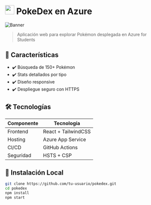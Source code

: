 # <img src="assets/pokedex-icon.png" width="30"> PokeDex en Azure

![Banner](assets/banner.png)

> Aplicación web para explorar Pokémon desplegada en Azure for Students

## 🌟 Características
- ✔️ Búsqueda de 150+ Pokémon
- ✔️ Stats detallados por tipo
- ✔️ Diseño responsive
- ✔️ Despliegue seguro con HTTPS

## 🛠️ Tecnologías
| Componente       | Tecnología          |
|------------------|---------------------|
| Frontend         | React + TailwindCSS |
| Hosting          | Azure App Service   |
| CI/CD            | GitHub Actions      |
| Seguridad        | HSTS + CSP          |

## 🚀 Instalación Local
```bash
git clone https://github.com/tu-usuario/pokedex.git
cd pokedex
npm install
npm start
